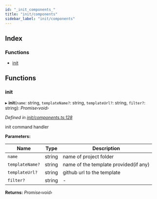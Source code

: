 ```yaml
---
id: "_init_components_"
title: "init/components"
sidebar_label: "init/components"
---
```


## Index

### Functions

* [init](_init_components_.md#init)

## Functions

###  init

▸ **init**(`name`: string, `templateName?`: string, `templateUrl?`: string, `filter?`: string): *Promise‹void›*

*Defined in [init/components.ts:128](https://github.com/aerogear/graphback/blob/63664df15/packages/create-graphback/src/init/components.ts#L128)*

init command handler

**Parameters:**

Name | Type | Description |
------ | ------ | ------ |
`name` | string | name of project folder |
`templateName?` | string | name of the template provided(if any) |
`templateUrl?` | string | github url to the template  |
`filter?` | string | - |

**Returns:** *Promise‹void›*
